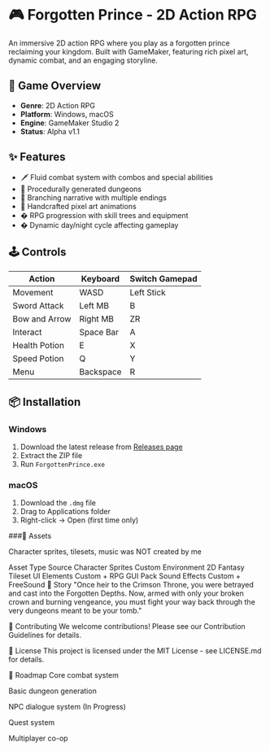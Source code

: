 # 🎮 Forgotten Prince - 2D Action RPG



An immersive 2D action RPG where you play as a forgotten prince reclaiming your kingdom. Built with GameMaker, featuring rich pixel art, dynamic combat, and an engaging storyline.

## 🏰 Game Overview
- **Genre**: 2D Action RPG
- **Platform**: Windows, macOS
- **Engine**: GameMaker Studio 2
- **Status**: Alpha v1.1

## ✨ Features
- 🗡️ Fluid combat system with combos and special abilities
- 🧭 Procedurally generated dungeons
- 📖 Branching narrative with multiple endings
- 🎨 Handcrafted pixel art animations
- � RPG progression with skill trees and equipment
- � Dynamic day/night cycle affecting gameplay

## 🕹️ Controls
| Action          | Keyboard | Switch Gamepad |
|-----------------|----------|---------|
| Movement        | WASD     | Left Stick |
| Sword Attack    | Left MB | B       |
| Bow and Arrow   | Right MB | ZR      |
| Interact        | Space Bar   | A    |
| Health Potion   | E        | X     |
| Speed Potion    | Q        | Y       |
| Menu            | Backspace     | R   |

## 📦 Installation
### Windows
1. Download the latest release from [Releases page]()
2. Extract the ZIP file
3. Run `ForgottenPrince.exe`

### macOS
1. Download the `.dmg` file
2. Drag to Applications folder
3. Right-click → Open (first time only)



###🎨 Assets

Character sprites, tilesets, music was NOT created by me

Asset Type	Source
Character Sprites	Custom
Environment	2D Fantasy Tileset
UI Elements	Custom + RPG GUI Pack
Sound Effects	Custom + FreeSound
📜 Story
"Once heir to the Crimson Throne, you were betrayed and cast into the Forgotten Depths. Now, armed with only your broken crown and burning vengeance, you must fight your way back through the very dungeons meant to be your tomb."

🤝 Contributing
We welcome contributions! Please see our Contribution Guidelines for details.

📄 License
This project is licensed under the MIT License - see LICENSE.md for details.

📌 Roadmap
Core combat system

Basic dungeon generation

NPC dialogue system (In Progress)

Quest system

Multiplayer co-op

